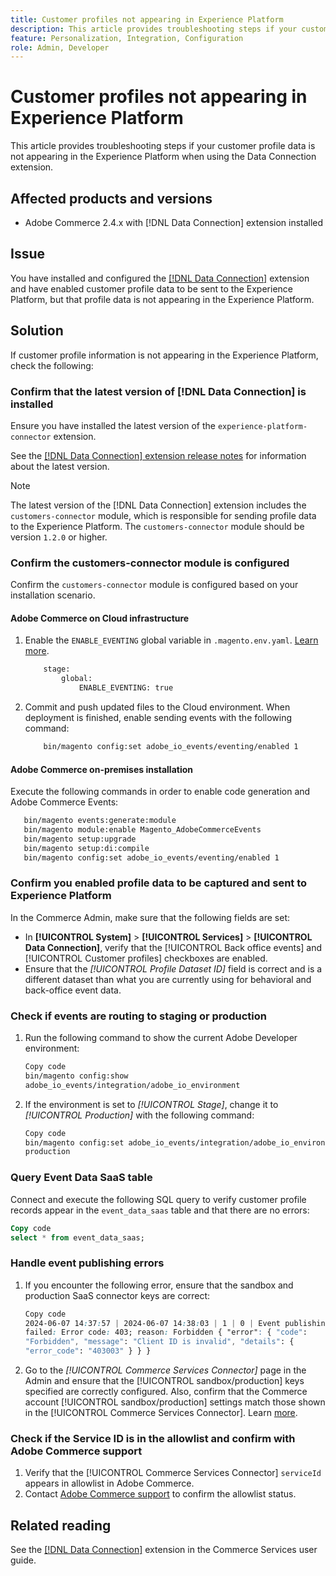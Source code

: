 ```yaml
---
title: Customer profiles not appearing in Experience Platform
description: This article provides troubleshooting steps if your customer profile data is not appearing in the Experience Platform when using the [!DNL Data Connection] extension.
feature: Personalization, Integration, Configuration
role: Admin, Developer
---
```

# Customer profiles not appearing in Experience Platform

This article provides troubleshooting steps if your customer profile data is not appearing in the Experience Platform when using the Data Connection extension.

## Affected products and versions

* Adobe Commerce 2.4.x with [!DNL Data Connection] extension installed

## Issue

You have installed and configured the [[!DNL Data Connection]](https://experienceleague.adobe.com/en/docs/commerce-merchant-services/data-connection/overview) extension and have enabled customer profile data to be sent to the Experience Platform, but that profile data is not appearing in the Experience Platform.

## Solution

If customer profile information is not appearing in the Experience Platform, check the following:

### Confirm that the latest version of [!DNL Data Connection] is installed

Ensure you have installed the latest version of the `experience-platform-connector` extension.

See the [[!DNL Data Connection] extension release notes](https://experienceleague.adobe.com/en/docs/commerce-merchant-services/data-connection/release-notes) for information about the latest version. 

>[!NOTE]
>
>The latest version of the [!DNL Data Connection] extension includes the `customers-connector` module, which is responsible for sending profile data to the Experience Platform. The `customers-connector` module should be version `1.2.0` or higher.

### Confirm the customers-connector module is configured

Confirm the `customers-connector` module is configured based on your installation scenario.

#### Adobe Commerce on Cloud infrastructure

1. Enable the `ENABLE_EVENTING` global variable in `.magento.env.yaml`. [Learn more](https://experienceleague.adobe.com/en/docs/commerce-cloud-service/user-guide/configure/env/stage/variables-global).

    ```bash
        stage:
            global:
                ENABLE_EVENTING: true
    ```

1. Commit and push updated files to the Cloud environment. When deployment is finished, enable sending events with the following command:

    ```bash
        bin/magento config:set adobe_io_events/eventing/enabled 1
    ```

#### Adobe Commerce on-premises installation

Execute the following commands in order to enable code generation and Adobe Commerce Events:

```bash
   bin/magento events:generate:module
   bin/magento module:enable Magento_AdobeCommerceEvents
   bin/magento setup:upgrade
   bin/magento setup:di:compile
   bin/magento config:set adobe_io_events/eventing/enabled 1
```

### Confirm you enabled profile data to be captured and sent to Experience Platform

In the Commerce Admin, make sure that the following fields are set:

* In **[!UICONTROL System]** > **[!UICONTROL Services]** > **[!UICONTROL Data Connection]**, verify that the [!UICONTROL Back office events] and [!UICONTROL Customer profiles] checkboxes are enabled.
* Ensure that the *[!UICONTROL Profile Dataset ID]* field is correct and is a different dataset than what you are currently using for behavioral and back-office event data.

### Check if events are routing to staging or production

1. Run the following command to show the current Adobe Developer environment:

    ```bash
    Copy code
    bin/magento config:show
    adobe_io_events/integration/adobe_io_environment
    ```

1. If the environment is set to *[!UICONTROL Stage]*, change it to *[!UICONTROL Production]* with the following command:

    ```bash
    Copy code
    bin/magento config:set adobe_io_events/integration/adobe_io_environment
    production
    ```

### Query Event Data SaaS table

Connect and execute the following SQL query to verify customer profile records appear in the
`event_data_saas` table and that there are no errors:

```sql
Copy code
select * from event_data_saas;
```

### Handle event publishing errors

1. If you encounter the following error, ensure that the sandbox and production SaaS connector keys are correct:

    ```css
    Copy code
    2024-06-07 14:37:57 | 2024-06-07 14:38:03 | 1 | 0 | Event publishing
    failed: Error code: 403; reason: Forbidden { "error": { "code":
    "Forbidden", "message": "Client ID is invalid", "details": {
    "error_code": "403003" } } }
    ```

1. Go to the *[!UICONTROL Commerce Services Connector]* page in the Admin and ensure that the [!UICONTROL sandbox/production] keys specified are correctly configured. Also, confirm that the Commerce account [!UICONTROL sandbox/production] settings match those shown in the [!UICONTROL Commerce Services Connector]. Learn [more](https://experienceleague.adobe.com/en/docs/commerce-merchant-services/user-guides/integration-services/saas#apikey).

### Check if the Service ID is in the allowlist and confirm with Adobe Commerce support

1. Verify that the [!UICONTROL Commerce Services Connector] `serviceId` appears in allowlist in Adobe Commerce.
1. Contact [Adobe Commerce support](https://experienceleague.adobe.com/en/docs/commerce-knowledge-base/kb/help-center-guide/magento-help-center-user-guide) to confirm the allowlist status.

## Related reading

See the [[!DNL Data Connection]](https://experienceleague.adobe.com/en/docs/commerce-merchant-services/data-connection/overview) extension in the Commerce Services user guide.
